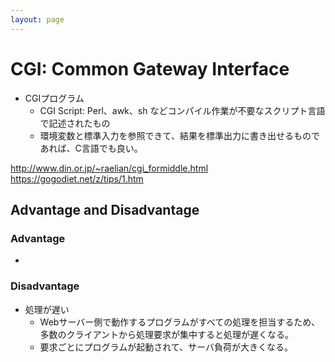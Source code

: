 ```yaml
---
layout: page
---
```


# CGI: Common Gateway Interface

* CGIプログラム
    * CGI Script: Perl、awk、sh などコンパイル作業が不要なスクリプト言語で記述されたもの
    * 環境変数と標準入力を参照できて、結果を標準出力に書き出せるものであれば、C言語でも良い。


http://www.din.or.jp/~raelian/cgi_formiddle.html
https://gogodiet.net/z/tips/1.htm


## Advantage and Disadvantage

### Advantage

* 

### Disadvantage

* 処理が遅い
    * Webサーバー側で動作するプログラムがすべての処理を担当するため、多数のクライアントから処理要求が集中すると処理が遅くなる。
    * 要求ごとにプログラムが起動されて、サーバ負荷が大きくなる。
